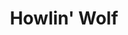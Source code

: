 ---
title: "Howlin' Wolf"
summary: "Blues singer, guitarist, harmonica player. A key figure in bridging the early Delta Blues with the more modern Electric Blues. His tutelage on the Mississippi Delta included guitar and showmanship from and harmonica teachings from . By the end of the 1930's he was a fixture on the Southern Club scene. He was inducted into the U.S. Army on April 9, 1941 and discharged on November 3, 1943. He then moved near West Memphis, Arkansas. In 1948 he formed a band which included guitarists & Matt \"Guitar\" Murphy, harmonica player , and drummer . In 1951, recorded several songs by Howlin' Wolf at his , and he became a local celebrity. After secured his contract, The Wolf relocated to Chicago in 1952. It was in Chicago that his legendary status was secured. Playing with prominent blues musicians such as , and his longtime guitarist , his everchanging lineups remained stellar thanks in part to Burnetts' admirable policies of paying his musicians well and on time, even including unemployment insurance and Social Security contributions, basically unheard of among his peers. Over the years many of his songs have been interpreted by rock bands, including \"Little Red Rooster\", \"Back Door Man\", \"Killing Floor\", & \"Spoonful\". , with his Memphis and Chicago recordings, his status and influence, surely is one of the vital links between Blues and Rock. Inducted into Rock And Roll Hall of Fame in 1991 . Born June 10, 1910 West Point, Mississippi, USA. Died January 10, 1976 Hines, Illinois, USA."
image: "howlin-wolf.jpg"
apple_music_artist_url: "https://music.apple.com/gb/artist/howlin-wolf/95657"
---